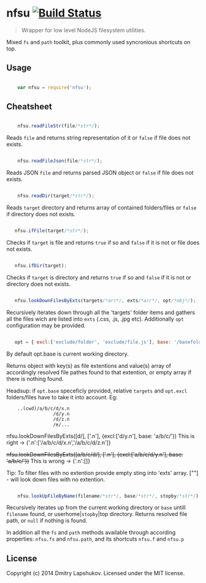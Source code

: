 # nfsu [![Build Status](http://img.shields.io/travis/dmi3y/nfsu.svg?style=flat&branch=nfsu)](http://travis-ci.org/dmi3y/nfsu)


> Wrapper for low level NodeJS filesystem utilities.

Mixed `fs` and `path` toolkit, plus commonly used syncronious shortcuts on top.

## Usage

```js

    var nfsu = require('nfsu');
```

## Cheatsheet

```js

    nfsu.readFileStr(file/*str*/);
```

Reads `file` and returns string representation of it or `false` if file does not exists.

```js

    nfsu.readFileJson(file/*str*/);
```

Reads JSON `file` and returns parsed JSON object or `false` if file does not exists.

```js

    nfsu.readDir(target/*str*/);
```

Reads `target` directory and returns array of contained folders/files or `false` if directory does not exists.

```js

   nfsu.ifFile(target/*str*/);
```

Checks if `target` is file and returns `true` if so and `false` if it is not or file does not exists.

```js

   nfsu.ifDir(target);
```

Checks if `target` is directory and returns `true` if so and `false` if it is not or directory does not exists.

```js

   nfsu.lookDownFilesByExts(targets/*arr*/, exts/*arr*/, opt/*obj*/);
```

Recursively iterates down through all the 'targets' folder items and gathers all the files wich are listed into `exts` (.css, .js, .jpg etc).
Additionally `opt` configuration may be provided.

```js

   opt = { excl:['exclude/folder', 'exclude/file.js'], base: '/basefolder' };
```

By default opt.base is current working directory.

Returns object with key(s) as file extentions and value(s) array of accordingly resolved file pathes found to that extention, or empty array if there is nothing found.

Headsup: if `opt.base` speceficly provided, relative `targets` and `opt.excl` folders/files have to take it into account.
Eg:

```
    ..(cwd)/a/b/c/d/x.n
                 /d/y.n
                 /d/z.n
                 /e/...
```


nfsu.lookDownFilesByExts([d/], ['.n'], {excl:['d/y.n'], base: 'a/b/c/'})
This is right -> {'.n':['<fullpath>/a/b/c/d/x.n','<fullpath>/a/b/c/d/z.n']}

~~nfsu.lookDownFilesByExts([a/b/c/d/], ['.n'], {excl:['a/b/c/d/y.n'], base: 'a/b/c/'})~~
This is  wrong -> {'.n':[]}

Tip: To filter files with no extention provide empty sting into 'exts' array.
[""] - will look down files with no extention.

```js 

    nfsu.lookUpFileByName(filename/*str*/, base/*str*/, stopby/*str*/);
````

Recursively iterates up from the current working directory or `base` untill `filename` found, or userhome|`stopby`|top directory.
Returns resolved file path, or `null` if nothing is found.

In addition all the `fs` and `path` methods available through according properties:
`nfsu.fs` and `nfsu.path`, and its shortcuts `nfsu.f` and `nfsu.p`

## License
Copyright (c) 2014 Dmitry Lapshukov. Licensed under the MIT license.
